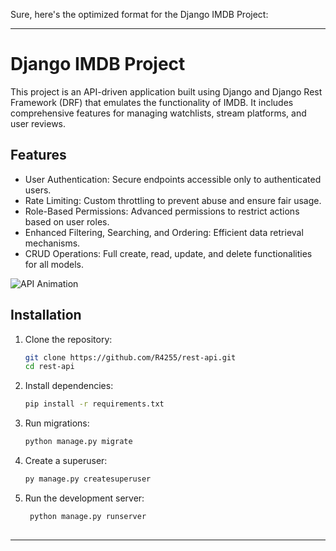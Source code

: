 Sure, here's the optimized format for the Django IMDB Project:

-------------------------

Django IMDB Project
===================

This project is an API-driven application built using Django and Django Rest Framework (DRF) that emulates the functionality of IMDB. It includes comprehensive features for managing watchlists, stream platforms, and user reviews.

Features
--------

- User Authentication: Secure endpoints accessible only to authenticated users.
- Rate Limiting: Custom throttling to prevent abuse and ensure fair usage.
- Role-Based Permissions: Advanced permissions to restrict actions based on user roles.
- Enhanced Filtering, Searching, and Ordering: Efficient data retrieval mechanisms.
- CRUD Operations: Full create, read, update, and delete functionalities for all models.

![API Animation](https://media.giphy.com/media/xT9IgzoKnwFNmISR8I/giphy.gif)

Installation
------------

1. Clone the repository:
   ```bash
   git clone https://github.com/R4255/rest-api.git
   cd rest-api
   
2. Install dependencies:
   ```bash
   pip install -r requirements.txt
   
3. Run migrations:
   ```bash 
   python manage.py migrate
   
4. Create a superuser:
   ```bash
   py manage.py createsuperuser
   
5. Run the development server:
   ```bash
    python manage.py runserver
    
-------------------------
